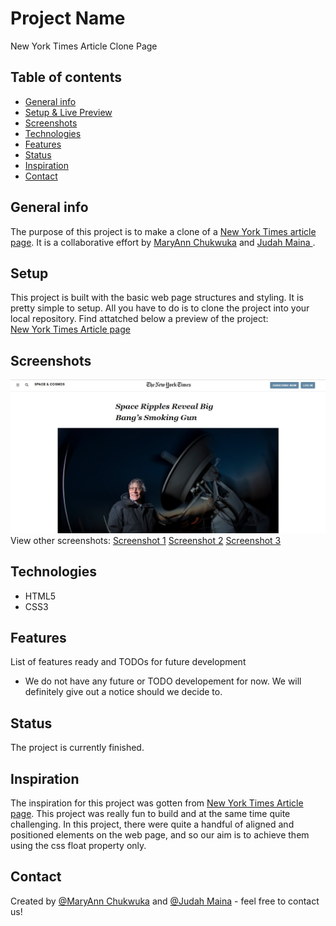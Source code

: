 # Project Name
New York Times Article Clone Page

## Table of contents
* [General info](#general-info)
* [Setup & Live Preview](#setup)
* [Screenshots](#screenshots)
* [Technologies](#technologies)
* [Features](#features)
* [Status](#status)
* [Inspiration](#inspiration)
* [Contact](#contact)

## General info
The purpose of this project is to make a clone of a <a href="https://www.nytimes.com/2014/03/18/science/space/detection-of-waves-in-space-buttresses-landmark-theory-of-big-bang.html?_r=0" target="_blank" >New York Times article page</a>. It is a collaborative effort by <a href="https://github.com/adaorachi" target="_blank">MaryAnn Chukwuka</a> and <a href="https://github.com/JayKowski" target="_blank"> Judah Maina </a>.

## Setup
This project is built with the basic web page structures and styling. It is pretty simple to setup. All you have to do is to clone the project into your local repository. 
Find attatched below a preview of the project: <br>
<a href="https://raw.githack.com/JayKowski/new-york-times/master/index.html">New York Times Article page </a>

## Screenshots
![Example screenshot](images/screenshot1.jpg)
View other screenshots:
<a href="images/screenshot2.jpg">Screenshot 1</a>
<a href="images/screenshot3.jpg">Screenshot 2</a>
<a href="images/screenshot4.jpg">Screenshot 3</a>

## Technologies
* HTML5
* CSS3

## Features
List of features ready and TODOs for future development
* We do not have any future or TODO developement for now. We will definitely give out a notice should we decide to.

## Status
The project is currently finished.

## Inspiration
The inspiration for this project was gotten from <a href="https://www.nytimes.com/2014/03/18/science/space/detection-of-waves-in-space-buttresses-landmark-theory-of-big-bang.html?_r=0" target="_blank" >New York Times Article page</a>. This project was really fun to build and at the same time quite challenging. In this project, there were quite a handful of aligned and positioned elements on the web page, and so our aim is to achieve them using the css float property only. 

## Contact
Created by [@MaryAnn Chukwuka](https://github.com/adaorachi) and [@Judah Maina](https://github.com/JayKowski) - feel free to contact us!

